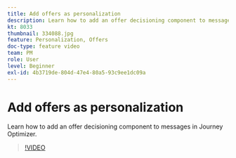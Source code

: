 ```yaml
---
title: Add offers as personalization
description: Learn how to add an offer decisioning component to messages in Journey Optimizer.
kt: 8033
thumbnail: 334088.jpg
feature: Personalization, Offers
doc-type: feature video
team: PM
role: User
level: Beginner
exl-id: 4b3719de-804d-47e4-80a5-93c9ee1dc09a
---
```

# Add offers as personalization

Learn how to add an offer decisioning component to messages in Journey Optimizer.

>[!VIDEO](https://video.tv.adobe.com/v/334088?quality=12)
